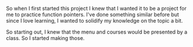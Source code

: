 So when I first started this project I knew that I wanted it to be a project 
for me to practice function pointers. I've done something similar before but since
I love learning, I wanted to solidify my knowledge on the topic a bit.

So starting out, I knew that the menu and courses would be presented by a class.
So I started making those.


